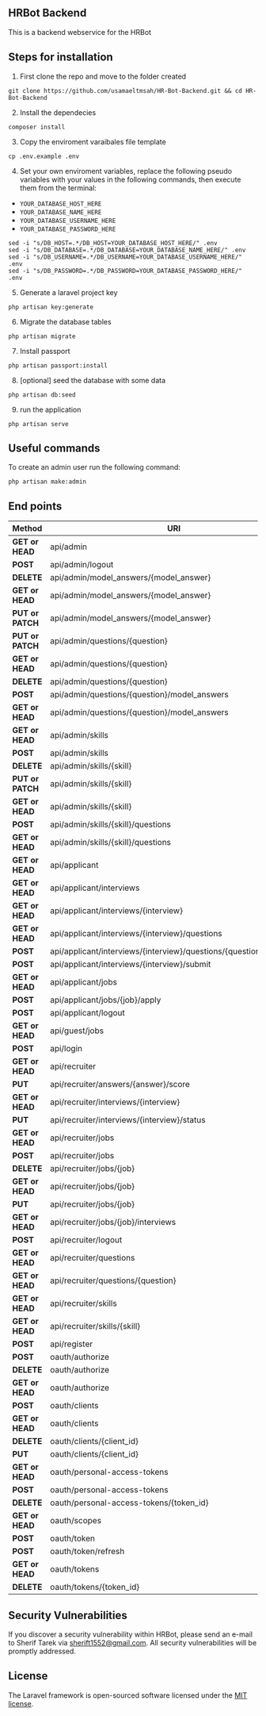 ## HRBot Backend

This is a backend webservice for the HRBot

## Steps for installation

1. First clone the repo and move to the folder created
```
git clone https://github.com/usamaeltmsah/HR-Bot-Backend.git && cd HR-Bot-Backend
```

2. Install the dependecies
```
composer install
```

3. Copy the enviroment varaibales file template
```
cp .env.example .env
```

4. Set your own enviroment variables, replace the following pseudo variables with your values in the following commands, then execute them from the terminal:

- `YOUR_DATABASE_HOST_HERE`
- `YOUR_DATABASE_NAME_HERE`
- `YOUR_DATABASE_USERNAME_HERE`
- `YOUR_DATABASE_PASSWORD_HERE`

```
sed -i "s/DB_HOST=.*/DB_HOST=YOUR_DATABASE_HOST_HERE/" .env
sed -i "s/DB_DATABASE=.*/DB_DATABASE=YOUR_DATABASE_NAME_HERE/" .env
sed -i "s/DB_USERNAME=.*/DB_USERNAME=YOUR_DATABASE_USERNAME_HERE/" .env
sed -i "s/DB_PASSWORD=.*/DB_PASSWORD=YOUR_DATABASE_PASSWORD_HERE/" .env
```

5. Generate a laravel project key
```
php artisan key:generate
```

6. Migrate the database tables
```
php artisan migrate
```

7. Install passport
```
php artisan passport:install
```

8. [optional] seed the database with some data
```
php artisan db:seed
```

9. run the application
```
php artisan serve
```


## Useful commands

To create an admin user run the following command:
```
php artisan make:admin
```


## End points

|Method | URI|                                                        
|---|---|
| **GET or HEAD**  | api/admin                                                         |
| **POST**      | api/admin/logout                                                  |
| **DELETE**    | api/admin/model_answers/{model_answer}                            |
| **GET or HEAD**  | api/admin/model_answers/{model_answer}                            |
| ****PUT** or PATCH** | api/admin/model_answers/{model_answer}                            |
| ****PUT** or PATCH** | api/admin/questions/{question}                                    |
| **GET or HEAD**  | api/admin/questions/{question}                                    |
| **DELETE**    | api/admin/questions/{question}                                    |
| **POST**      | api/admin/questions/{question}/model_answers                      |
| **GET or HEAD**  | api/admin/questions/{question}/model_answers                      |
| **GET or HEAD**  | api/admin/skills                                                  |
| **POST**      | api/admin/skills                                                  |
| **DELETE**    | api/admin/skills/{skill}                                          |
| ****PUT** or PATCH** | api/admin/skills/{skill}                                          |
| **GET or HEAD**  | api/admin/skills/{skill}                                          |
| **POST**      | api/admin/skills/{skill}/questions                                |
| **GET or HEAD**  | api/admin/skills/{skill}/questions                                |
| **GET or HEAD**  | api/applicant                                                     |
| **GET or HEAD**  | api/applicant/interviews                                          |
| **GET or HEAD**  | api/applicant/interviews/{interview}                              |
| **GET or HEAD**  | api/applicant/interviews/{interview}/questions                    |
| **POST**      | api/applicant/interviews/{interview}/questions/{question}/answers |
| **POST**      | api/applicant/interviews/{interview}/submit                       |
| **GET or HEAD**  | api/applicant/jobs                                                |
| **POST**      | api/applicant/jobs/{job}/apply                                    |
| **POST**      | api/applicant/logout                                              |
| **GET or HEAD**  | api/guest/jobs                                                    |
| **POST**      | api/login                                                         |
| **GET or HEAD**  | api/recruiter                                                     |
| **PUT**       | api/recruiter/answers/{answer}/score                              |
| **GET or HEAD**  | api/recruiter/interviews/{interview}                              |
| **PUT**       | api/recruiter/interviews/{interview}/status                       |
| **GET or HEAD**  | api/recruiter/jobs                                                |
| **POST**      | api/recruiter/jobs                                                |
| **DELETE**    | api/recruiter/jobs/{job}                                          |
| **GET or HEAD**  | api/recruiter/jobs/{job}                                          |
| **PUT**       | api/recruiter/jobs/{job}                                          |
| **GET or HEAD**  | api/recruiter/jobs/{job}/interviews                               |
| **POST**      | api/recruiter/logout                                              |
| **GET or HEAD**  | api/recruiter/questions                                           |
| **GET or HEAD**  | api/recruiter/questions/{question}                                |
| **GET or HEAD**  | api/recruiter/skills                                              |
| **GET or HEAD**  | api/recruiter/skills/{skill}                                      |
| **POST**      | api/register                                                      |
| **POST**      | oauth/authorize                                                   |
| **DELETE**    | oauth/authorize                                                   |
| **GET or HEAD**  | oauth/authorize                                                   |
| **POST**      | oauth/clients                                                     |
| **GET or HEAD**  | oauth/clients                                                     |
| **DELETE**    | oauth/clients/{client_id}                                         |
| **PUT**       | oauth/clients/{client_id}                                         |
| **GET or HEAD**  | oauth/personal-access-tokens                                      |
| **POST**      | oauth/personal-access-tokens                                      |
| **DELETE**    | oauth/personal-access-tokens/{token_id}                           |
| **GET or HEAD**  | oauth/scopes                                                      |
| **POST**      | oauth/token                                                       |
| **POST**      | oauth/token/refresh                                               |
| **GET or HEAD**  | oauth/tokens                                                      |
| **DELETE**    | oauth/tokens/{token_id}                                           |

## Security Vulnerabilities

If you discover a security vulnerability within HRBot, please send an e-mail to Sherif Tarek via [sherift1552@gmail.com](mailto:sherift1552@gmail.com). All security vulnerabilities will be promptly addressed.

## License

The Laravel framework is open-sourced software licensed under the [MIT license](https://opensource.org/licenses/MIT).
